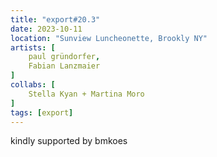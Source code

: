 ```yaml
---
title: "export#20.3"
date: 2023-10-11
location: "Sunview Luncheonette, Brookly NY"
artists: [
	paul gründorfer,
    Fabian Lanzmaier
]
collabs: [
	Stella Kyan + Martina Moro
]
tags: [export]
---
```

kindly supported by bmkoes
